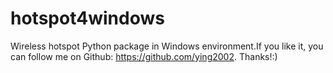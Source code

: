 # hotspot4windows

Wireless hotspot Python package in Windows environment.If you like it,
you can follow me on Github: https://github.com/ying2002.
Thanks!:)